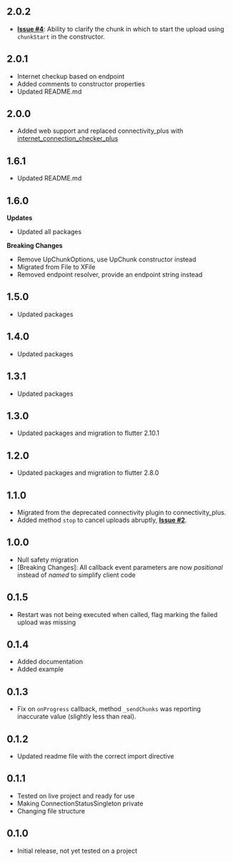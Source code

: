 ## 2.0.2

* [**Issue #4**](https://github.com/gabrielginter/flutter-upchunk/issues/4): Ability to clarify the chunk in which to start the upload using `chunkStart` in the constructor.

## 2.0.1

* Internet checkup based on endpoint
* Added comments to constructor properties
* Updated README.md

## 2.0.0

* Added web support and replaced connectivity_plus with [internet_connection_checker_plus](https://pub.dev/packages/internet_connection_checker_plus)

## 1.6.1

* Updated README.md

## 1.6.0

**Updates**

* Updated all packages


**Breaking Changes**

* Remove UpChunkOptions, use UpChunk constructor instead
* Migrated from File to XFile
* Removed endpoint resolver, provide an endpoint string instead

## 1.5.0

* Updated packages

## 1.4.0

* Updated packages

## 1.3.1

* Updated packages

## 1.3.0

* Updated packages and migration to flutter 2.10.1

## 1.2.0

* Updated packages and migration to flutter 2.8.0

## 1.1.0

* Migrated from the deprecated connectivity plugin to connectivity_plus.
* Added method `stop` to cancel uploads abruptly, [**Issue #2**](https://github.com/gabrielginter/flutter-upchunk/issues/2).

## 1.0.0

* Null safety migration
* [Breaking Changes]: All callback event parameters are now _positional_ instead of _named_ to simplify client code

## 0.1.5

* Restart was not being executed when called, flag marking the failed upload was missing

## 0.1.4

* Added documentation
* Added example

## 0.1.3

* Fix on `onProgress` callback, method `_sendChunks` was reporting inaccurate value (slightly less than real).

## 0.1.2

* Updated readme file with the correct import directive

## 0.1.1

* Tested on live project and ready for use
* Making ConnectionStatusSingleton private
* Changing file structure

## 0.1.0

* Initial release, not yet tested on a project
